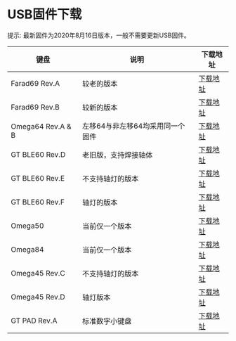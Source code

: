 
USB固件下载
=====================
提示: 最新固件为2020年8月16日版本，一般不需要更新USB固件。

| 键盘        | 说明          | 下载地址 |
| ------------| --            |---- |
| Farad69 Rev.A     | 较老的版本        |<a href="http://lotkb.cn/down/ch554/farad69-a-ch554.bin" class="button">下载地址</a> |
| Farad69 Rev.B     | 较新的版本        |<a href="http://lotkb.cn/down/ch554/farad69-b-ch554.bin" class="button">下载地址</a> |
| Omega64 Rev.A & B     | 左移64与非左移64均采用同一个固件        |<a href="http://lotkb.cn/down/ch554/Omega64-ch554.bin" class="button">下载地址</a> |
| GT BLE60 Rev.D     | 老旧版，支持焊接轴体        |<a href="http://lotkb.cn/down/ch554/gt-ble60-d-ch554.bin" class="button">下载地址</a> |
| GT BLE60 Rev.E     | 不支持轴灯的版本        |<a href="http://lotkb.cn/down/ch554/gt-ble60-e-ch554.bin" class="button">下载地址</a> |
| GT BLE60 Rev.F     | 轴灯的版本        |<a href="http://lotkb.cn/down/ch554/gt-ble60-f-ch554.bin" class="button">下载地址</a> 
| Omega50    | 当前仅一个版本        |<a href="http://lotkb.cn/down/ch554/Omega50-ch554.bin" class="button">下载地址</a> |
| Omega84    | 当前仅一个版本        |<a href="http://lotkb.cn/down/ch554/Omega84-ch554.bin" class="button">下载地址</a> |
| Omega45 Rev.C    | 不支持轴灯的版本        |<a href="http://lotkb.cn/down/ch554/Omega45-c-ch554.bin" class="button">下载地址</a>
| Omega45 Rev.D    | 轴灯版本        |<a href="http://lotkb.cn/down/ch554/Omega45-d-ch554.bin" class="button">下载地址</a> 
| GT PAD Rev.A    | 标准数字小键盘        |<a href="http://lotkb.cn/down/ch554/gt-pad-a-ch554.bin" class="button">下载地址</a> |
